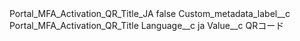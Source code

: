 <?xml version="1.0" encoding="UTF-8"?>
<CustomMetadata xmlns="http://soap.sforce.com/2006/04/metadata" xmlns:xsi="http://www.w3.org/2001/XMLSchema-instance" xmlns:xsd="http://www.w3.org/2001/XMLSchema">
    <label>Portal_MFA_Activation_QR_Title_JA</label>
    <protected>false</protected>
    <values>
        <field>Custom_metadata_label__c</field>
        <value xsi:type="xsd:string">Portal_MFA_Activation_QR_Title</value>
    </values>
    <values>
        <field>Language__c</field>
        <value xsi:type="xsd:string">ja</value>
    </values>
    <values>
        <field>Value__c</field>
        <value xsi:type="xsd:string">QRコード</value>
    </values>
</CustomMetadata>
